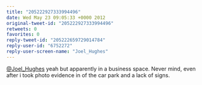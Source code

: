 ```yaml
---
title: "205222927333994496"
date: Wed May 23 09:05:33 +0000 2012
original-tweet-id: "205222927333994496"
retweets: 0
favorites: 0
reply-tweet-id: "205222659729014784"
reply-user-id: "6752272"
reply-user-screen-name: "Joel_Hughes"
---
```

<a href="https://twitter.com/Joel_Hughes">@Joel_Hughes</a> yeah but apparently in a business space. Never mind, even after i took photo evidence in of the car park and a lack of signs.
